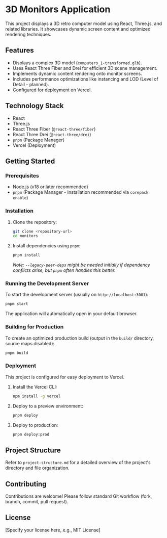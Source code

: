 # 3D Monitors Application

This project displays a 3D retro computer model using React, Three.js, and related libraries. It showcases dynamic screen content and optimized rendering techniques.

## Features

- Displays a complex 3D model (`computers_1-transformed.glb`).
- Uses React Three Fiber and Drei for efficient 3D scene management.
- Implements dynamic content rendering onto monitor screens.
- Includes performance optimizations like instancing and LOD (Level of Detail - planned).
- Configured for deployment on Vercel.

## Technology Stack

- React
- Three.js
- React Three Fiber (`@react-three/fiber`)
- React Three Drei (`@react-three/drei`)
- `pnpm` (Package Manager)
- Vercel (Deployment)

## Getting Started

### Prerequisites

- Node.js (v18 or later recommended)
- `pnpm` (Package Manager - Installation recommended via `corepack enable`)

### Installation

1.  Clone the repository:
    ```bash
    git clone <repository-url>
    cd monitors
    ```
2.  Install dependencies using `pnpm`:
    ```bash
    pnpm install
    ```
    _Note: `--legacy-peer-deps` might be needed initially if dependency conflicts arise, but `pnpm` often handles this better._

### Running the Development Server

To start the development server (usually on `http://localhost:3001`):

```bash
pnpm start
```

The application will automatically open in your default browser.

### Building for Production

To create an optimized production build (output in the `build/` directory, source maps disabled):

```bash
pnpm build
```

### Deployment

This project is configured for easy deployment to Vercel.

1.  Install the Vercel CLI:
    ```bash
    npm install -g vercel
    ```
2.  Deploy to a preview environment:
    ```bash
    pnpm deploy
    ```
3.  Deploy to production:
    ```bash
    pnpm deploy:prod
    ```

## Project Structure

Refer to `project-structure.md` for a detailed overview of the project's directory and file organization.

## Contributing

Contributions are welcome! Please follow standard Git workflow (fork, branch, commit, pull request).

## License

[Specify your license here, e.g., MIT License]
